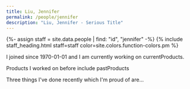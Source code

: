 ```yaml
---
title: Liu, Jennifer
permalink: /people/jennifer
description: "Liu, Jennifer - Serious Title"
---
```


{%- assign staff = site.data.people | find: "id", "jennifer" -%}
{% include staff_heading.html staff=staff color=site.colors.function-colors.pm %}

<p>I joined since 1970-01-01 and I am currently working on currentProducts.</p>

<p>Products I worked on before include pastProducts</p>

<p>Three things I've done recently which I'm proud of are...</p>

